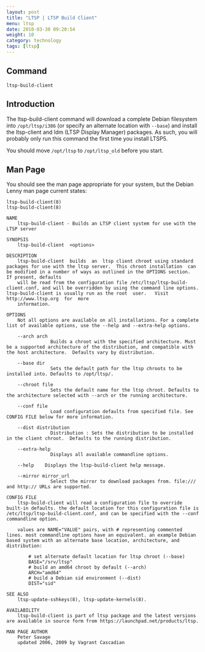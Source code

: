 ```yaml
---
layout: post
title: "LTSP | LTSP Build Client"
menu: ltsp
date: 2010-03-30 09:20:54
weight: 10
category: technology
tags: [ltsp]
---
```


## Command

    ltsp-build-client

## Introduction

The ltsp-build-client command will download a complete Debian filesystem into `/opt/ltsp/i386` (or specify an alternate location with `--base`) and install the ltsp-client and ldm (LTSP Display Manager) packages.  As such, you will probably only run this command the first time you install LTSP5.

You should move `/opt/ltsp` to `/opt/ltsp_old` before you start.

<!--more-->

## Man Page

You should see the man page appropriate for your system, but the Debian Lenny man page current states:

    ltsp-build-client(8)                                                                                                                                                                                               ltsp-build-client(8)

    NAME
        ltsp-build-client - Builds an LTSP client system for use with the LTSP server

    SYNOPSIS
        ltsp-build-client  <options>

    DESCRIPTION
        ltsp-build-client  builds  an  ltsp client chroot using standard packages for use with the ltsp server.  This chroot installation  can be modified in a number of ways as outlined in the OPTIONS section.  If present, defaults
        will be read from the configuration file /etc/ltsp/ltsp-build-client.conf, and will be overridden by using the command line options. ltsp-build-client is usually run as the root  user.   Visit  http://www.ltsp.org  for  more
        information.

    OPTIONS
        Not all options are available on all installations. For a complete list of available options, use the --help and --extra-help options.

        --arch arch
                    Builds a chroot with the specified architecture. Must be a supported architecture of the distribution, and compatible with the host architecture.  Defaults vary by distribution.

        --base dir
                    Sets the default path for the ltsp chroots to be installed into. Defaults to /opt/ltsp/.

        --chroot file
                    Sets the default name for the ltsp chroot. Defaults to the architecture selected with --arch or the running architecture.

        --conf file
                    Load configuration defaults from specified file. See CONFIG FILE below for more information.

        --dist distribution
                    Distribution : Sets the distribution to be installed in the client chroot.  Defaults to the running distribution.

        --extra-help
                    Displays all available commandline options.

        --help    Displays the ltsp-build-client help message.

        --mirror mirror_url
                    Select the mirror to download packages from. file:/// and http:// URLs are supported.

    CONFIG FILE
        ltsp-build-client will read a configuration file to override built-in defaults. the default location for this configuration file is /etc/ltsp/ltsp-build-client.conf, and can be specified with the --conf commandline option.

        values are NAME="VALUE" pairs, with # representing commented lines. most commandline options have an equivalent. an example Debian based system with an alternate base location, architecture, and distribution:

            # set alternate default location for ltsp chroot (--base)
            BASE="/srv/ltsp"
            # build an amd64 chroot by default (--arch)
            ARCH="amd64"
            # build a Debian sid environment (--dist)
            DIST="sid"

    SEE ALSO
        ltsp-update-sshkeys(8), ltsp-update-kernels(8).

    AVAILABILITY
        ltsp-build-client is part of ltsp package and the latest versions are available in source form from https://launchpad.net/products/ltsp.

    MAN PAGE AUTHOR
        Peter Savage
        updated 2006, 2009 by Vagrant Cascadian

